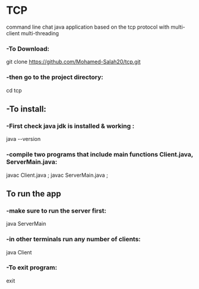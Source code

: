 # TCP
command line chat java application based on the tcp protocol with multi-client multi-threading
### -To Download:
git clone https://github.com/Mohamed-Salah20/tcp.git
### -then go to the project directory:
cd tcp
## -To install:
### -First check java jdk is installed & working :
java --version
### -compile two programs that include main functions Client.java, ServerMain.java:
javac Client.java ;
javac ServerMain.java ;
## To run the app
### -make sure to run the server first:
java ServerMain
### -in other terminals run any number of clients:
java Client
### -To exit program:
exit
